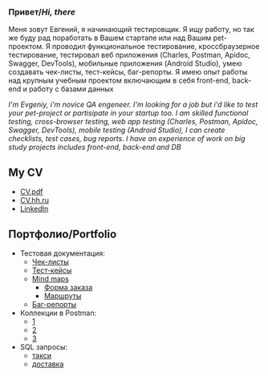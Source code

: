 ### **Привет/_Hi, there_**
   
Меня зовут Евгений, я начинающий тестировщик. Я ищу работу, но так же буду рад поработать в Вашем стартапе или над Вашим pet-проектом.
Я проводил функциональное тестирование, кроссбраузерное тестирование, тестировал веб приложения (Charles, Postman, Apidoc, Swagger, DevTools), мобильные приложения (Android Studio), умею создавать чек-листы, тест-кейсы, баг-репорты. Я имею опыт работы над крупным учебным проектом включающим в себя front-end, back-end и работу с базами данных

_I'm Evgeniy, i'm novice QA engeneer. I'm looking for a job but i'd like to test your pet-project or partisipate in  your startup too.
I am skilled functional testing, cross-browser testing, web app testing (Charles, Postman, Apidoc, Swagger, DevTools), mobile testing (Android Studio), I can create checklists, test cases, bug reports. I have an experience of work on big study projects includes front-end, back-end and DB_


## **My CV**
- [CV.pdf](https://drive.google.com/file/d/1cusuuvjeBlUiqtZHEZrlPlQxbxI0-tkf/view?usp=share_link)
- [CV.hh.ru](https://spb.hh.ru/resume/f77987c1ff0b39db4c0039ed1f58504c496959)
- [LinkedIn](https://www.linkedin.com/in/evgeniy-astafev)

## **Портфолио/Portfolio**
- Тестовая документация:
   - [Чек-листы](https://docs.google.com/spreadsheets/d/1AowrGWbRnlSoIpkP4GhU4A4y67dh0U9SkPi6vBG7jOM/edit?usp=sharing)
   - [Тест-кейсы](https://docs.google.com/spreadsheets/d/1d_gsjgtHyw6S9f7OvW9DYv6W531Hx3IrSQVGRgrQZUw/edit?usp=sharing)
   - [Mind maps]()
      - [Форма заказа](https://drive.google.com/file/d/1hz91l6N1lZfCglRZTSUH95Y3v0H5vQxX/view?usp=sharing)
      - [Маршруты](https://drive.google.com/file/d/1oZQrM9BMuPKHNY-vWXFPTlNg5IzT5IR2/view?usp=sharing)
   - [Баг-репорты]()
- Коллекции в Postman:
   - [1](https://drive.google.com/file/d/1vjZWtx0fuEs4kbFP0GuiruQ2Ybh9js9K/view?usp=share_link)
   - [2](https://drive.google.com/file/d/1myPz_HEftBJqtrbTGrdly27NXUktNEdx/view?usp=share_link)
   - [3](https://drive.google.com/file/d/1egxANmmGZgzw4QF90kDAzOM6YzL3U9GI/view?usp=share_link)
- SQL запросы:
   - [такси](https://docs.google.com/spreadsheets/d/1OPMKAhf0_P4aj7zClCnMpqM7DGKLF_HCPpy_IL-_1oM/edit?usp=sharing)
   - [доставка](https://docs.google.com/spreadsheets/d/1oxLZyNIVVY9w3JsCia401lsTviE6RxM28yGBcYAcXHI/edit?usp=sharing)


<!--
**evgeniy-astafev/evgeniy-astafev** is a ✨ _special_ ✨ repository because its `README.md` (this file) appears on your GitHub profile.

Here are some ideas to get you started:

- 🔭 I’m currently working on ...
- 🌱 I’m currently learning ...
- 👯 I’m looking to collaborate on ...
- 🤔 I’m looking for help with ...
- 💬 Ask me about ...
- 📫 How to reach me: ...
- 😄 Pronouns: ...
- ⚡ Fun fact: ...
-->

